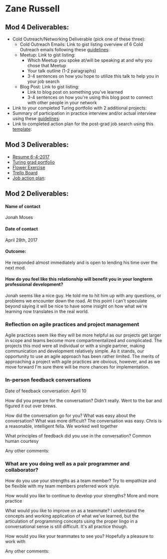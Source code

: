 # Zane Russell

## Mod 4 Deliverables:
* Cold Outreach/Networking Deliverable (pick one of these three):
    * Cold Outreach Emails: Link to gist listing overview of 6 Cold Outreach emails following these [guidelines](https://github.com/turingschool/career-development-curriculum/blob/master/module_four/cold_outreach_deliverable_guidelines.md):
    * Meetup: Link to gist listing: 
      * Which Meetup you spoke at/will be speaking at and why you chose that Meetup
      * Your talk outline (1-2 paragraphs)
      * 3-4 sentences on how you hope to utilize this talk to help you in your job search
    * Blog Post: Link to gist listing:
       * Link to blog post on something you've learned
       * 3-4 sentences on how you're using this blog post to connect with other people in your network 
* Link to your completed Turing portfolio with 2 additional projects: 
* Summary of participation in practice interview and/or actual interview using these [guidelines](https://github.com/turingschool/career-development-curriculum/blob/master/module_four/interview_practice_reflection_guidelines.md):
* Link to completed action plan for the post-grad job search using this [template](https://github.com/turingschool/career-development-curriculum/blob/master/module_four/post_grad_plan.md): 

## Mod 3 Deliverables:

* [Resume 6-4-2017](https://drive.google.com/file/d/0B0ka6yTErbseWklwS2JhSGlkb1U/view?usp=sharing)
* [Turing grad portfolio](https://www.turing.io/alumni/zane-russell)
* [Flower Exercise](https://docs.google.com/document/d/1lZ1UfH__F4Mrx3KrqSJyoRMu_r-nrU8lc_2gB7unPEk/edit?usp=sharing)
* [Trello Board](https://trello.com/b/1wQ3ayqw/job-tracking)
* [Job action plan](https://gist.github.com/zanedr/8db4540109b85e8bce34dee81c03d1a5):

## Mod 2 Deliverables:
#### Name of contact
  Jonah Moses

#### Date of contact
  April 28th, 2017

#### Outcome:
  He responded almost immediately and is open to lending his time over the next mod. 

#### How do you feel like this relationship will benefit you in your longterm professional development?
  Jonah seems like a nice guy. He told me to hit him up with any questions, or problems we encounter down the road. At this point I can't speculate beyond saying it will be nice to have some insight on how what we're learning now translates in the real world.
  
### Reflection on agile practices and project management

Agile practices seem like they will be more helpful as our projects get larger in scope and teams become more compartmentalized and complicated. The projects this mod were all individual or with a single partner, making communication and development relatively simple. As it stands, our opportunity to use an agile approach has been rather limited. The merits of approaching a project with agile practices are obvious, however, and as we move forward I'm sure there will be more chances for implementation.

### In-person feedback conversations

Date of feedback conversation:
  April 10

How did you prepare for the conversation?
  Didn't really. Went to the bar and figured it out over brews.

How did the conversation go for you? What was easy about the conversation? What was more difficult?
  The conversation was easy. Chris is a reasonable, intelligent fella. We worked well together

What principles of feedback did you use in the conversation?
  Common human courtesy

Any other comments:

### What are you doing well as a pair programmer and collaborator?

How do you use your strengths as a team member?
  Try to empathize and be flexible with my team members preferred work style.

How would you like to continue to develop your strengths?
  More and more practice

What would you like to improve on as a teammate?
  I understand the concepts and working application of what we've learned, but the articulation of programming concepts using the proper lingo in a conversational sense is still difficult. It's all practice though.

How would you like your teammates to see you?
  Hopefully a pleasure to work with

Any other comments:
